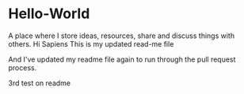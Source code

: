 # Hello-World
A place where I store ideas, resources, share and discuss things with others.
Hi Sapiens
This is my updated read-me file

And I've updated my readme file again to run through the pull request process.

3rd test on readme
